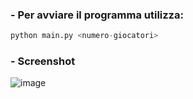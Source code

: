 ### - Per avviare il programma utilizza:
```python
python main.py <numero-giocatori>
```
### - Screenshot
![image](https://user-images.githubusercontent.com/98915675/233778083-ef5c9604-b959-4570-8c6f-c07906f6d9ce.png)
